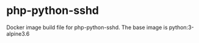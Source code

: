 # php-python-sshd
Docker image build file for php-python-sshd.
The base image is python:3-alpine3.6
